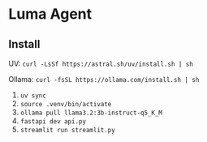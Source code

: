 # Luma Agent

## Install

UV: `curl -LsSf https://astral.sh/uv/install.sh | sh`

Ollama: `curl -fsSL https://ollama.com/install.sh | sh`

1. `uv sync`
1. `source .venv/bin/activate`
1. `ollama pull llama3.2:3b-instruct-q5_K_M`
1. `fastapi dev api.py`
1. `streamlit run streamlit.py`
